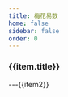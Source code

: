 ```yaml
---
title: 梅花易数
home: false
sidebar: false
order: 0
---
```



<div>
    <div v-for="(item,key) in menus" >
        <h3><a :href="item.title">{{item.title}}</a></h3>
        <div v-for="(item2,key2) in item.children" >
            ---<a :href="item.title+'/'+item2+'.html'">{{item2}}</a>
        </div>
    </div>
</div>

<script>
export default {
  data() {
    return {
        menus:[]
    }
  },
  mounted () {
    this.menus = this.$themeConfig.sidebar_dd['/梅花易数/'];
    console.log(this.$frontmatter);
  },
  methods: {
      
    }

}
</script>